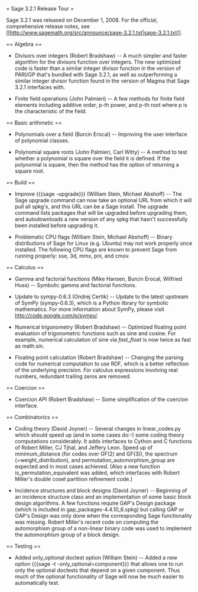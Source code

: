 = Sage 3.2.1 Release Tour =

Sage 3.2.1 was released on December 1, 2008. For the official, comprehensive release notes, see [[http://www.sagemath.org/src/announce/sage-3.2.1.txt|sage-3.2.1.txt]].

== Algebra ==

 * Divisors over integers (Robert Bradshaw) -- A much simpler and faster algorithm for the divisors function over integers. The new optimized code is faster than a similar integer divisor function in the version of PARI/GP that's bundled with Sage 3.2.1, as well as outperforming a similar integer divisor function found in the version of Magma that Sage 3.2.1 interfaces with.

 * Finite field operations (John Palmieri) -- A few methods for finite field elements including additive order, p-th power, and p-th root where p is the characteristic of the field.

== Basic arithmetic ==

 * Polynomials over a field (Burcin Erocal) -- Improving the user interface of polynomial classes. 

 * Polynomial square roots (John Palmieri, Carl Witty) -- A method to test whether a polynomial is square over the field it is defined. If the polynomial is square, then the method has the option of returning a square root.

== Build ==

 * Improve {{{sage -upgrade}}} (William Stein, Michael Abshoff) -- The Sage upgrade command can now take an optional URL from which it will pull all spkg's, and this URL can be a Sage install.  The upgrade command lists packages that will be upgraded before upgrading them, and autodownloads a new version of any spkg that hasn't successfully been installed before upgrading it. 

 * Problematic CPU flags (William Stein, Michael Abshoff) -- Binary distributions of Sage for Linux (e.g. Ubuntu) may not work properly once installed. The following CPU flags are known to prevent Sage from running properly: sse, 3d, mmx, pni, and cmov.

== Calculus ==

 * Gamma and factorial functions (Mike Hansen, Burcin Erocal, Wilfried Huss) -- Symbolic gamma and factorial functions.

 * Update to sympy-0.6.3 (Ondrej Certik) -- Update to the latest upstream of SymPy (sympy-0.6.3), which is a Python library for symbolic mathematics. For more information about SymPy, please visit http://code.google.com/p/sympy/.

 * Numerical trigonometry (Robert Bradshaw) -- Optimized floating point evaluation of trigonometric functions such as sine and cosine. For example, numerical calculation of sine via _fast_float_ is now twice as fast as math.sin.

 * Floating point calculation (Robert Bradshaw) -- Changing the parsing code for numerical computation to use RDF, which is a better reflection of the underlying precision. For calculus expressions involving real numbers, redundant trailing zeros are removed.

== Coercion ==

 * Coercion API (Robert Bradshaw) -- Some simplification of the coercion interface.

== Combinatorics ==

 * Coding theory (David Joyner) -- Several changes in linear_codes.py which should speed up (and in some cases do:-) some coding theory computations considerably. It adds interfaces to Cython and C functions of Robert Miller, CJ Tjhal, and Jeffery Leon. Speed up of minimum_distance (for codes over GF(2) and GF(3)), the spectrum (=weight_distribution), and permutation_automorphism_group are expected and in most cases achieved. (Also a new function is_permutation_equivalent was added, which interfaces with Robert Miller's double coset partition refinement code.)

 * Incidence structures and block designs (David Joyner) -- Beginning of an incidence structure class and an implementation of some basic block design algorithms. A few functions require GAP's Design package (which is included in gap_packages-4.4.10_6.spkg) but calling GAP or GAP's Design was only done when the corresponding Sage functionality was missing. Robert Miller's recent code on computing the automorphism group of a non-linear binary code was used to implement the automorphism group of a block design. 

== Testing ==

 * Added only_optional doctest option (William Stein) -- Added a new option {{{sage -t -only_optional=component}}} that allows one to run only the optional doctests that depend on a given component.   Thus much of the optional functionality of Sage will now be much easier to automatically test. 
